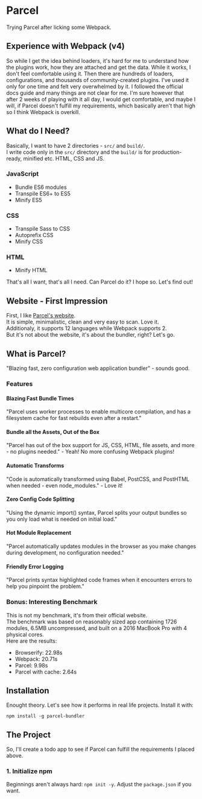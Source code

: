 # Parcel
Trying Parcel after licking some Webpack.   



## Experience with Webpack (v4)
So while I get the idea behind loaders, it's hard for me to understand how the plugins work, how they are attached and get the data. While it works, I don't feel comfortable using it. Then there are hundreds of loaders, configurations, and thousands of community-created plugins. I've used it only for one time and felt very overwhelmed by it. I followed the official docs guide and many things are not clear for me. I'm sure however that after 2 weeks of playing with it all day, I would get comfortable, and maybe I will, if Parcel doesn't fulfill my requirements, which basically aren't that high so I think Webpack is overkill.



## What do I Need?
Basically, I want to have 2 directories - `src/` and `build/`.   
I write code only in the `src/` directory and the `build/` is for production-ready, minified etc. HTML, CSS and JS.   
### JavaScript
- Bundle ES6 modules
- Transpile ES6+ to ES5
- Minify ES5

### CSS
- Transpile Sass to CSS
- Autoprefix CSS
- Minify CSS

### HTML
- Minify HTML

That's all I want, that's all I need. Can Parcel do it? I hope so. Let's find out!



## Website - First Impression
First, I like [Parcel's website](https://en.parceljs.org/).   
It is simple, minimalistic, clean and very easy to scan. Love it.   
Additionaly, it supports 12 languages while Webpack supports 2.   
But it's not about the website, it's about the bundler, right? Let's go.



## What is Parcel?
"Blazing fast, zero configuration web application bundler" - sounds good.

### Features

#### Blazing Fast Bundle Times
"Parcel uses worker processes to enable multicore compilation, and has a filesystem cache for fast rebuilds even after a restart."

#### Bundle all the Assets, Out of the Box
"Parcel has out of the box support for JS, CSS, HTML, file assets, and more - no plugins needed." - Yeah! No more confusing Webpack plugins!

#### Automatic Transforms
"Code is automatically transformed using Babel, PostCSS, and PostHTML when needed - even node_modules." - Love it!

#### Zero Config Code Splitting
"Using the dynamic import() syntax, Parcel splits your output bundles so you only load what is needed on initial load."

#### Hot Module Replacement
"Parcel automatically updates modules in the browser as you make changes during development, no configuration needed."

#### Friendly Error Logging
"Parcel prints syntax highlighted code frames when it encounters errors to help you pinpoint the problem."

### Bonus: Interesting Benchmark
This is not my benchmark, it's from their official website.   
The benchmark was based on reasonably sized app containing 1726 modules, 6.5MB uncompressed, and built on a 2016 MacBook Pro with 4 physical cores.   
Here are the results:   
- Browserify: 22.98s
- Webpack: 20.71s
- Parcel: 9.98s
- Parcel with cache: 2.64s



## Installation
Enought theory. Let's see how it performs in real life projects. Install it with:   
```
npm install -g parcel-bundler
```



## The Project
So, I'll create a todo app to see if Parcel can fulfill the requirements I placed above.   

### 1. Initialize npm
Beginnings aren't always hard: `npm init -y`. Adjust the `package.json` if you want.